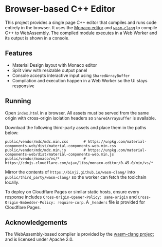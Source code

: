 # Browser-based C++ Editor

This project provides a single page C++ editor that compiles and runs code
entirely in the browser. It uses the [Monaco editor](https://microsoft.github.io/monaco-editor/)
and [`wasm-clang`](https://github.com/binji/wasm-clang) to compile C++ to WebAssembly.
The compiled module executes in a Web Worker and its output is shown in a console.

## Features

- Material Design layout with Monaco editor
- Split view with resizable output panel
- Console accepts interactive input using `SharedArrayBuffer`
- Compilation and execution happen in a Web Worker so the UI stays responsive

## Running

Open `index.html` in a browser. All assets must be served from the same origin
with cross-origin isolation headers so `SharedArrayBuffer` is available.

Download the following third-party assets and place them in the paths below:

```
public/vendor/mdc/mdc.min.css       # https://unpkg.com/material-components-web/dist/material-components-web.min.css
public/vendor/mdc/mdc.min.js        # https://unpkg.com/material-components-web/dist/material-components-web.min.js
public/vendor/monaco/vs/*           # https://cdnjs.cloudflare.com/ajax/libs/monaco-editor/0.45.0/min/vs/*
```

Mirror the contents of `https://binji.github.io/wasm-clang/` into
`public/third_party/wasm-clang/` so the worker can fetch the toolchain locally.

To deploy on Cloudflare Pages or similar static hosts, ensure every response
includes `Cross-Origin-Opener-Policy: same-origin` and
`Cross-Origin-Embedder-Policy: require-corp`. A `_headers` file is provided for
Cloudflare Pages.

## Acknowledgements

The WebAssembly-based compiler is provided by the
[wasm-clang project](https://github.com/binji/wasm-clang) and is licensed under
Apache 2.0.
